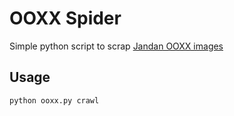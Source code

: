 OOXX Spider
======

Simple python script to scrap [Jandan OOXX images](http://jandan.net/ooxx)

Usage
------

    python ooxx.py crawl


